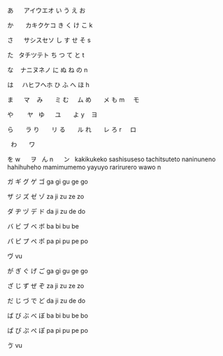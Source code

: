あ       アイウエオ
い
う
え 
お 

か       カキクケコ 
き
く
け
こ k

さ       サシスセソ 
し
す 
せ 
そ s

た       タチツテト 
ち
つ
て 
と t

な       ナニヌネノ 
に
ぬ
ね
の n

は       ハヒフヘホ 
ひ 
ふ 
へ
ほ h

ま       マ    
み       ミ
む       ム
め       メ
も m     モ

や        ヤ 
 
ゆ        ユ     
 
よ y      ヨ 
                  

ら        ラ
り        リ
る        ル
れ        レ 
ろ r      ロ

 
わ        ワ 
 
 

を w      ヲ 
 
ん n      ン 
 
kakikukeko
sashisuseso
tachitsuteto
naninuneno
hahihuheho 
mamimumemo
yayuyo
rarirurero
wawo
n


ガ	ギ	グ	ゲ	ゴ ga	gi	gu	ge	go

ザ	ジ	ズ	ゼ	ゾ za	ji	zu	ze	zo

ダ	ヂ	ヅ	デ	ド da	ji	zu	de	do

バ	ビ	ブ	ベ	ボ ba	bi	bu	be	

パ	ピ	プ	ペ ポ pa	pi	pu	pe	po

ヴ vu

が	ぎ	ぐ	げ	ご ga	gi	gu	ge	go

ざ	じ	ず	ぜ	ぞ za	ji	zu	ze	zo

だ	じ	づ	で	ど da	ji	zu	de	do

ば	び	ぶ	べ	ぼ ba	bi	bu	be	bo

ぱ	ぴ	ぷ	ぺ ぽ pa	pi	pu	pe	po

ゔ vu
